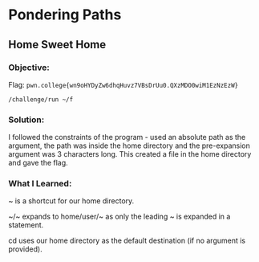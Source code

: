 # Pondering Paths
## Home Sweet Home

### Objective: 

Flag: `pwn.college{wn9oHYDyZw6dhqHuvz7VBsDrUu0.QXzMDO0wiM1EzNzEzW}`

```
/challenge/run ~/f
```

### Solution:

I followed the constraints of the program - used an absolute path as the argument, the path was inside the home directory and the pre-expansion argument was 3 characters long. This created a file in the home directory and gave the flag.

### What I Learned: 

~ is a shortcut for our home directory. </br>

\~/\~ expands to home/user/~ as only the leading ~ is expanded in a statement. </br>

cd uses our home directory as the default destination (if no argument is provided).
